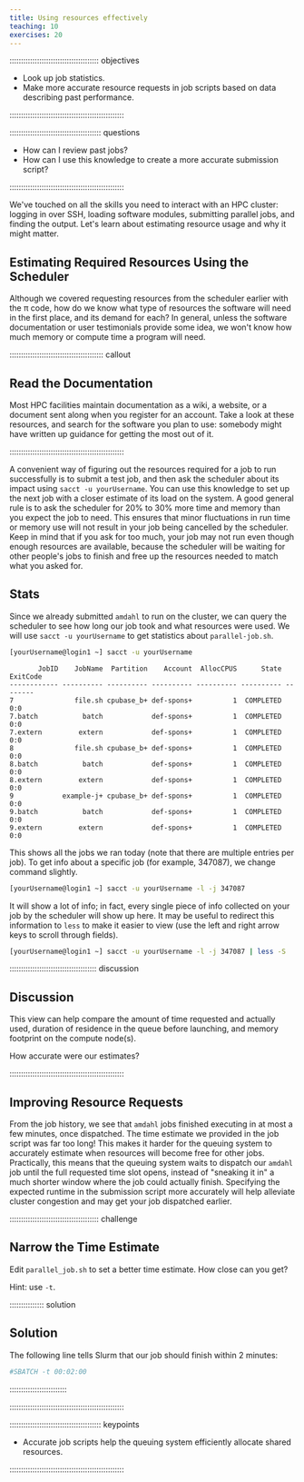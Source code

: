 ```yaml
---
title: Using resources effectively
teaching: 10
exercises: 20
---
```




::::::::::::::::::::::::::::::::::::::: objectives

- Look up job statistics.
- Make more accurate resource requests in job scripts based on data
  describing past performance.

::::::::::::::::::::::::::::::::::::::::::::::::::

:::::::::::::::::::::::::::::::::::::::: questions

- How can I review past jobs?
- How can I use this knowledge to create a more accurate submission script?

::::::::::::::::::::::::::::::::::::::::::::::::::

We've touched on all the skills you need to interact with an HPC cluster:
logging in over SSH, loading software modules, submitting parallel jobs, and
finding the output. Let's learn about estimating resource usage and why it
might matter.

## Estimating Required Resources Using the Scheduler

Although we covered requesting resources from the scheduler earlier with the
π code, how do we know what type of resources the software will need in
the first place, and its demand for each? In general, unless the software
documentation or user testimonials provide some idea, we won't know how much
memory or compute time a program will need.

:::::::::::::::::::::::::::::::::::::::::  callout

## Read the Documentation

Most HPC facilities maintain documentation as a wiki, a website, or a
document sent along when you register for an account. Take a look at these
resources, and search for the software you plan to use: somebody might have
written up guidance for getting the most out of it.

::::::::::::::::::::::::::::::::::::::::::::::::::

A convenient way of figuring out the resources required for a job to run
successfully is to submit a test job, and then ask the scheduler about its
impact using `sacct -u yourUsername`. You can use this knowledge to set up the
next job with a closer estimate of its load on the system. A good general rule
is to ask the scheduler for 20% to 30% more time and memory than you expect the
job to need. This ensures that minor fluctuations in run time or memory use
will not result in your job being cancelled by the scheduler. Keep in mind that
if you ask for too much, your job may not run even though enough resources are
available, because the scheduler will be waiting for other people's jobs to
finish and free up the resources needed to match what you asked for.

## Stats

Since we already submitted `amdahl` to run on the cluster, we can query the
scheduler to see how long our job took and what resources were used. We will
use `sacct -u yourUsername` to get statistics about `parallel-job.sh`.

```bash
[yourUsername@login1 ~] sacct -u yourUsername
```

```output
       JobID    JobName  Partition    Account  AllocCPUS      State ExitCode
------------ ---------- ---------- ---------- ---------- ---------- --------
7               file.sh cpubase_b+ def-spons+          1  COMPLETED      0:0
7.batch           batch            def-spons+          1  COMPLETED      0:0
7.extern         extern            def-spons+          1  COMPLETED      0:0
8               file.sh cpubase_b+ def-spons+          1  COMPLETED      0:0
8.batch           batch            def-spons+          1  COMPLETED      0:0
8.extern         extern            def-spons+          1  COMPLETED      0:0
9            example-j+ cpubase_b+ def-spons+          1  COMPLETED      0:0
9.batch           batch            def-spons+          1  COMPLETED      0:0
9.extern         extern            def-spons+          1  COMPLETED      0:0
```

This shows all the jobs we ran today (note that there are multiple entries per
job).
To get info about a specific job (for example, 347087), we change command
slightly.

```bash
[yourUsername@login1 ~] sacct -u yourUsername -l -j 347087
```

It will show a lot of info; in fact, every single piece of info collected on
your job by the scheduler will show up here. It may be useful to redirect this
information to `less` to make it easier to view (use the left and right arrow
keys to scroll through fields).

```bash
[yourUsername@login1 ~] sacct -u yourUsername -l -j 347087 | less -S
```

::::::::::::::::::::::::::::::::::::::  discussion

## Discussion

This view can help compare the amount of time requested and actually
used, duration of residence in the queue before launching, and memory
footprint on the compute node(s).

How accurate were our estimates?


::::::::::::::::::::::::::::::::::::::::::::::::::

## Improving Resource Requests

From the job history, we see that `amdahl` jobs finished executing in
at most a few minutes, once dispatched. The time estimate we provided
in the job script was far too long! This makes it harder for the
queuing system to accurately estimate when resources will become free
for other jobs. Practically, this means that the queuing system waits
to dispatch our `amdahl` job until the full requested time slot opens,
instead of "sneaking it in" a much shorter window where the job could
actually finish. Specifying the expected runtime in the submission
script more accurately will help alleviate cluster congestion and may
get your job dispatched earlier.

:::::::::::::::::::::::::::::::::::::::  challenge

## Narrow the Time Estimate

Edit `parallel_job.sh` to set a better time estimate. How close can
you get?

Hint: use `-t`.

:::::::::::::::  solution

## Solution

The following line tells Slurm that our job should
finish within 2 minutes:

```bash
#SBATCH -t 00:02:00
```

:::::::::::::::::::::::::

::::::::::::::::::::::::::::::::::::::::::::::::::


:::::::::::::::::::::::::::::::::::::::: keypoints

- Accurate job scripts help the queuing system efficiently allocate shared resources.

::::::::::::::::::::::::::::::::::::::::::::::::::

